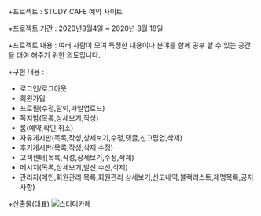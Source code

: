 +프로젝트 : STUDY CAFE 예약 사이트

+프로젝트 기간 : 2020년8월4일 ~ 2020년 8월 18일

+프로젝트 내용 : 여러 사람이 모여 특정한 내용이나 분야를 함께 공부 할 수 있는 공간을 대여 해주기 위한 의도입니다.

+구현 내용 : 
 + 로그인/로그아웃 
 + 회원가입 
 + 프로필(수정,탈퇴,파일업로드)
 + 쪽지함(목록,상세보기,작성)
 + 룸(예약,확인,취소)
 + 자유게시판(목록,작성,상세보기,수정,댓글,신고팝업,삭제)
 + 후기게시판(목록,작성,삭제,수정)
 + 고객센터(목록,작성,상세보기,수정,삭제)
 + 메시지(목록,상세보기,발신,수신,삭제)
 + 관리자(메인,회원관리 목록,회원관리 상세보기,신고내역,블랙리스트,제명목록,공지사항)
 
+산출물(대표)
![스터디카페](https://user-images.githubusercontent.com/62984559/101119673-34ac4500-362f-11eb-8ea6-eb58d52f49e7.PNG)

